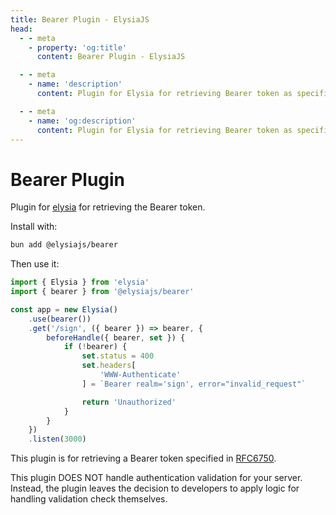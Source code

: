 ```yaml
---
title: Bearer Plugin - ElysiaJS
head:
  - - meta
    - property: 'og:title'
      content: Bearer Plugin - ElysiaJS

  - - meta
    - name: 'description'
      content: Plugin for Elysia for retrieving Bearer token as specified in RFC6750. Start by installing the plugin with "bun add @elysiajs/bearer".

  - - meta
    - name: 'og:description'
      content: Plugin for Elysia for retrieving Bearer token as specified in RFC6750. Start by installing the plugin with "bun add @elysiajs/bearer".
---
```


# Bearer Plugin
Plugin for [elysia](https://github.com/elysiajs/elysia) for retrieving the Bearer token.

Install with:
```bash
bun add @elysiajs/bearer
```

Then use it:
```typescript
import { Elysia } from 'elysia'
import { bearer } from '@elysiajs/bearer'

const app = new Elysia()
    .use(bearer())
    .get('/sign', ({ bearer }) => bearer, {
        beforeHandle({ bearer, set }) {
            if (!bearer) {
                set.status = 400
                set.headers[
                    'WWW-Authenticate'
                ] = `Bearer realm='sign', error="invalid_request"`

                return 'Unauthorized'
            }
        }
    })
    .listen(3000)
```

This plugin is for retrieving a Bearer token specified in [RFC6750](https://www.rfc-editor.org/rfc/rfc6750#section-2).

This plugin DOES NOT handle authentication validation for your server. Instead, the plugin leaves the decision to developers to apply logic for handling validation check themselves.

